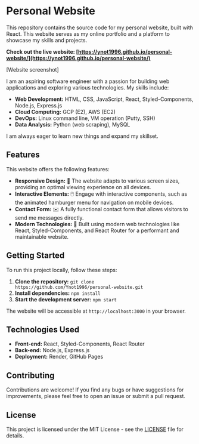 # Personal Website

This repository contains the source code for my personal website, built with React. This website serves as my online portfolio and a platform to showcase my skills and projects.

**Check out the live website: [https://ynot1996.github.io/personal-website/](https://ynot1996.github.io/personal-website/)**

[Website screenshot] 

I am an aspiring software engineer with a passion for building web applications and exploring various technologies. My skills include:

* **Web Development:**  HTML, CSS, JavaScript, React, Styled-Components, Node.js, Express.js
* **Cloud Computing:** GCP (E2), AWS (EC2)
* **DevOps:** Linux command line, VM operation (Putty, SSH)
* **Data Analysis:** Python (web scraping), MySQL

I am always eager to learn new things and expand my skillset.

## Features

This website offers the following features:

* **Responsive Design:** 📱 The website adapts to various screen sizes, providing an optimal viewing experience on all devices.
* **Interactive Elements:** 🖱️ Engage with interactive components, such as the animated hamburger menu for navigation on mobile devices.
* **Contact Form:** ✉️ A fully functional contact form that allows visitors to send me messages directly.
* **Modern Technologies:** 🚀 Built using modern web technologies like React, Styled-Components, and React Router for a performant and maintainable website.

## Getting Started

To run this project locally, follow these steps:

1. **Clone the repository:** `git clone https://github.com/Ynot1996/personal-website.git`
2. **Install dependencies:** `npm install`
3. **Start the development server:** `npm start`

The website will be accessible at `http://localhost:3000` in your browser.

## Technologies Used

* **Front-end:** React, Styled-Components, React Router
* **Back-end:** Node.js, Express.js
* **Deployment:** Render, GitHub Pages

## Contributing

Contributions are welcome! If you find any bugs or have suggestions for improvements, please feel free to open an issue or submit a pull request.

## License

This project is licensed under the MIT License - see the [LICENSE](LICENSE) file for details.

